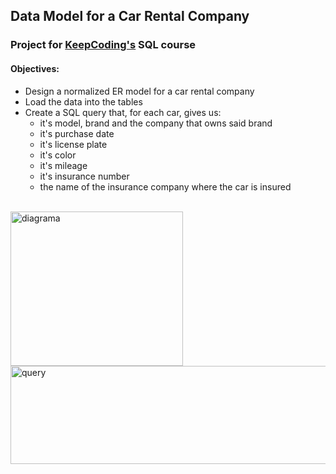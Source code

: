 <h2> Data Model for a Car Rental Company </h2>

<h3> Project for <a href="https://keepcoding.io"/>KeepCoding's</a> SQL course </h3>

<h4>Objectives:</h4>
<ul>
  <li>Design a normalized ER model for a car rental company</li>
  <li>Load the data into the tables</li>
  <li>Create a SQL query that, for each car, gives us:
    <ul>
      <li>it's model, brand and the company that owns said brand</li>
      <li>it's purchase date</li>
      <li>it's license plate</li>
      <li>it's color</li>
      <li>it's mileage</li>
      <li>it's insurance number</li>
      <li>the name of the insurance company where the car is insured</li>
    </ul>
  </li>
</ul>

<br>


<img align=top src="https://user-images.githubusercontent.com/112963325/204787138-8eec8e8a-28c9-4cbf-a346-975565636fc0.png" alt="diagrama" width=276px height=247px>
<br>
<img align=top src="https://user-images.githubusercontent.com/112963325/204787848-1ffd50f5-e329-43e3-a424-6ea637694c31.png" 
alt="query" width=527px height=157px>



